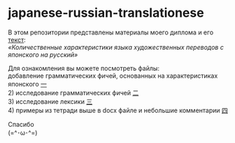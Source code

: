 # japanese-russian-translationese

В этом репозитории представлены материалы моего диплома и его [текст](https://github.com/mjolnika/japanese-russian-translationese/blob/main/%D0%9A%D0%BE%D0%BB%D0%B8%D1%87%D0%B5%D1%81%D1%82%D0%B2%D0%B5%D0%BD%D0%BD%D1%8B%D0%B5%20%D1%85%D0%B0%D1%80%D0%B0%D0%BA%D1%82%D0%B5%D1%80%D0%B8%D1%81%D1%82%D0%B8%D0%BA%D0%B8%20%D1%8F%D0%B7%D1%8B%D0%BA%D0%B0%20%D1%85%D1%83%D0%B4%D0%BE%D0%B6%D0%B5%D1%81%D1%82%D0%B2%D0%B5%D0%BD%D0%BD%D1%8B%D1%85%20%D0%BF%D0%B5%D1%80%D0%B5%D0%B2%D0%BE%D0%B4%D0%BE%D0%B2%20%D1%81%20%D1%8F%D0%BF%D0%BE%D0%BD%D1%81%D0%BA%D0%BE%D0%B3%D0%BE%20%D0%BD%D0%B0%20%D1%80%D1%83%D1%81%D1%81%D0%BA%D0%B8%D0%B9.pdf):<br>
*«Количественные характеристики языка художественных переводов с японского на русский»*

Для ознакомления вы можете посмотреть файлы:<br>
добавление грамматических фичей, основанных на характеристиках японского [一](https://github.com/mjolnika/japanese-russian-translationese/blob/main/Japanese_Russian_Translationese_prepare_features.ipynb)<br>
2) исследование грамматических фичей [二](https://github.com/mjolnika/japanese-russian-translationese/blob/main/Machine_learning_on_translationese.ipynb)<br>
3) исследование лексики [三](https://github.com/mjolnika/japanese-russian-translationese/blob/main/lexical%20study.ipynb)<br>
4) примеры из тетради выше в docx файле и небольшие комментарии [四](https://github.com/mjolnika/japanese-russian-translationese/blob/main/EXAMPLES.docx)<br>

Спасибо<br>
(=^･ω･^=)
